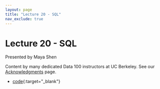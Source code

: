 ```yaml
---
layout: page
title: "Lecture 20 - SQL"
nav_exclude: true
---
```


# Lecture 20 - SQL

Presented by Maya Shen

Content by many dedicated Data 100 instructors at UC Berkeley. See our [Acknowledgments](../../acks) page.

<!-- - [slides](https://docs.google.com/presentation/d/1TfDf9xK2h7KfEUpM3gWNtcmChvymsGvTz8z2zH72fK0/edit?usp=sharing){:target="_blank"} -->
- [code](https://data100.datahub.berkeley.edu/hub/user-redirect/git-pull?repo=https%3A%2F%2Fgithub.com%2FDS-100%2Fsu24-materials&urlpath=lab%2Ftree%2Fsu24-materials%2Flecture%2Flec20%2Flec20.ipynb&branch=main){:target="_blank"}
<!-- - [recording](https://bcourses.berkeley.edu/courses/1535115/external_tools/90481){:target="_blank"} -->